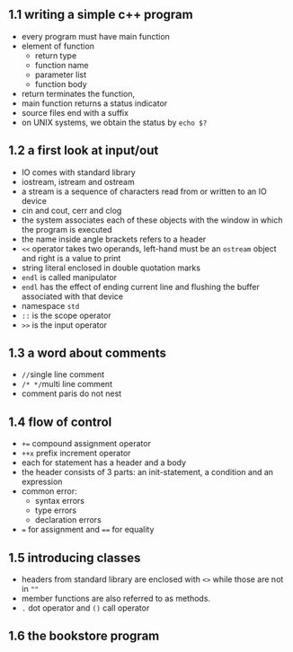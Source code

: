 ## 1.1 writing a simple c++ program

- every program must have main function
- element of function
  - return type
  - function name
  - parameter list
  - function body
- return terminates the function, 
- main function returns a status indicator
- source files end with a suffix
- on UNIX systems, we obtain the status by `echo $?`

## 1.2 a first look at input/out

- IO comes with standard library
- iostream, istream and ostream
- a stream is a sequence of characters read from or written to an IO device
- cin and cout, cerr and clog
- the system associates each of these objects with the window in which the program is executed
- the name inside angle brackets refers to a header
- `<<` operator takes two operands, left-hand must be an `ostream` object and right is a value to print
- string literal enclosed in double quotation marks
- `endl` is called manipulator
- `endl` has the effect of ending current line and flushing the buffer associated with that device
- namespace `std`
- `::` is the scope operator
- `>>` is the input operator

## 1.3 a word about comments

- `//`single line comment
- `/* */`multi line comment
- comment paris do not nest

## 1.4 flow of control

- `+=` compound assignment operator
- `++x` prefix increment operator
- each for statement has a header and a body
- the header consists of 3 parts: an init-statement, a condition and an expression
- common error:
  - syntax errors
  - type errors
  - declaration errors
- `=` for assignment and `==` for equality

## 1.5 introducing classes

- headers from standard library are enclosed with `<>` while those are not in `""`
- member functions are also referred to as methods.
- `.` dot operator and `()` call operator

## 1.6 the bookstore program



